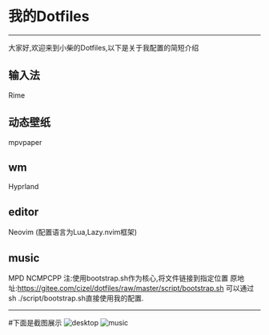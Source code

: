 # 我的Dotfiles
__________________
大家好,欢迎来到小柴的Dotfiles,以下是关于我配置的简短介绍

## 输入法
Rime
## 动态壁纸
mpvpaper
## wm
Hyprland
## editor
Neovim (配置语言为Lua,Lazy.nvim框架)
## music
MPD NCMPCPP
<font colro="red">注:使用bootstrap.sh作为核心,将文件链接到指定位置</font>
原地址:https://gitee.com/cizel/dotfiles/raw/master/script/bootstrap.sh
可以通过sh ./script/bootstrap.sh直接使用我的配置.
___________________
#下面是截图展示
![desktop](Pictures/destop.png)
![music](Pictures/music.png)
